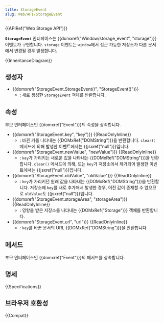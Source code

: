 ```yaml
---
title: StorageEvent
slug: Web/API/StorageEvent
---
```

{{APIRef("Web Storage API")}}

**`StorageEvent`** 인터페이스는 {{domxref("Window/storage_event", "storage")}} 이벤트가 구현합니다. `storage` 이벤트는 `window`에서 접근 가능한 저장소가 다른 문서에서 변경될 경우 발생합니다.

{{InheritanceDiagram}}

## 생성자

- {{domxref("StorageEvent.StorageEvent()", "StorageEvent()")}}
  - : 새로 생성한 `StorageEvent` 객체를 반환합니다.

## 속성

부모 인터페이스인 {{domxref("Event")}}의 속성을 상속합니다.

- {{domxref("StorageEvent.key", "key")}} {{ReadOnlyInline}}
  - : 바뀐 키를 나타내는 {{DOMxRef("DOMString")}}을 반환합니다. `clear()` 메서드에 의해 발생한 이벤트에서는 {{jsxref("null")}}입니다.
- {{domxref("StorageEvent.newValue", "newValue")}} {{ReadOnlyInline}}
  - : `key`가 가리키는 새로운 값을 나타내는 {{DOMxRef("DOMString")}}을 반환합니다. `clear()` 메서드에 의해, 또는 `key`가 저장소에서 제거되어 발생한 이벤트에서는 {{jsxref("null")}}입니다.
- {{domxref("StorageEvent.oldValue", "oldValue")}} {{ReadOnlyInline}}
  - : `key`가 가리키던 원래 값을 나타내는 {{DOMxRef("DOMString")}}을 반환합니다. 저장소에 `key`를 새로 추가해서 발생한 경우, 이전 값이 존재할 수 없으므로 `oldValue`도 {{jsxref("null")}}입니다.
- {{domxref("StorageEvent.storageArea", "storageArea")}} {{ReadOnlyInline}}
  - : 영향을 받은 저장소를 나타내는 {{DOMxRef("Storage")}} 객체를 반환합니다.
- {{domxref("StorageEvent.url", "url")}} {{ReadOnlyInline}}
  - : `key`를 바꾼 문서의 URL {{DOMxRef("DOMString")}}을 반환합니다.

## 메서드

부모 인터페이스인 {{domxref("Event")}}의 메서드를 상속합니다.

## 명세

{{Specifications}}

## 브라우저 호환성

{{Compat}}
